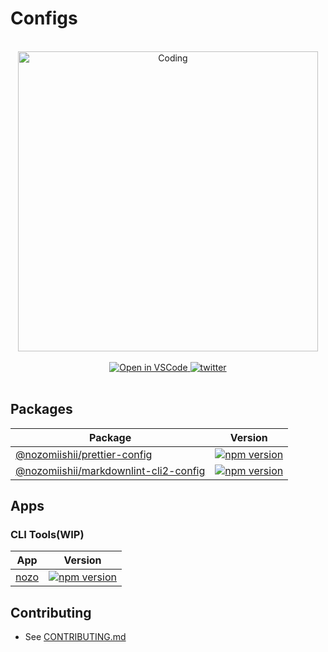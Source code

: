 # Configs

<!-- Main Image -->
<br>
<div align="center">
  <img src="https://media.giphy.com/media/3o7bujyYv1d9ZVD3z2/giphy.gif" alt="Coding" width="480" />
</div>
<br>

<!-- shields -->
<div align="center">
  <a target="_blank" href="https://open.vscode.dev/nozomiishii/configs">
    <img alt="Open in VSCode" src="https://img.shields.io/static/v1?logo=visualstudiocode&label=&message=Open%20in%20VSCode&labelColor=2c2c32&color=007acc&logoColor=007acc">
  </a>
  <a target="_blank" href="https://twitter.com/nozomiishii_dev">
    <img alt="twitter" src="https://img.shields.io/twitter/follow/nozomiishii_dev?style=social&label=Follow">
  </a>
</div>
<br>

## Packages

| Package                                                    | Version                                                                                                                                |
| ---------------------------------------------------------- | -------------------------------------------------------------------------------------------------------------------------------------- |
| [@nozomiishii/prettier-config](./packages/prettier-config) | [![npm version](https://badge.fury.io/js/@nozomiishii%2Fprettier-config.svg)](https://badge.fury.io/js/@nozomiishii%2Fprettier-config) |
| [@nozomiishii/markdownlint-cli2-config](./packages/markdownlint-cli2-config) | [![npm version](https://badge.fury.io/js/@nozomiishii%2Fmarkdownlint-cli2-config.svg)](https://badge.fury.io/js/@nozomiishii%2Fmarkdownlint-cli2-config) |

## Apps

### CLI Tools(WIP)

| App                                                    | Version                                                                                                                                |
| ---------------------------------------------------------- | -------------------------------------------------------------------------------------------------------------------------------------- |
| [nozo](./apps/nozo) | [![npm version](https://badge.fury.io/js/nozo.svg)](https://badge.fury.io/js/nozo) |

## Contributing

- See [CONTRIBUTING.md](CONTRIBUTING.md)
